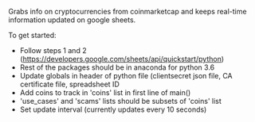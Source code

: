 Grabs info on cryptocurrencies from coinmarketcap and keeps real-time information updated on google sheets.

To get started:
* Follow steps 1 and 2 (https://developers.google.com/sheets/api/quickstart/python)
* Rest of the packages should be in anaconda for python 3.6
* Update globals in header of python file (clientsecret json file, CA certificate file, spreadsheet ID
* Add coins to track in 'coins' list in first line of main()
* 'use_cases' and 'scams' lists should be subsets of 'coins' list
* Set update interval (currently updates every 10 seconds)
